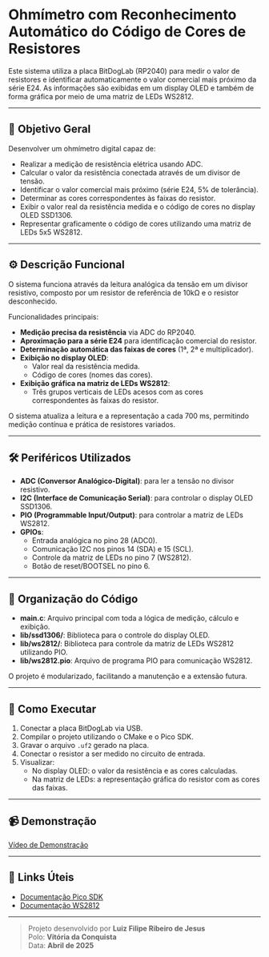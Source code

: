 # Ohmímetro com Reconhecimento Automático do Código de Cores de Resistores

Este sistema utiliza a placa BitDogLab (RP2040) para medir o valor de resistores e identificar automaticamente o valor comercial mais próximo da série E24. As informações são exibidas em um display OLED e também de forma gráfica por meio de uma matriz de LEDs WS2812.

---

## 🎯 Objetivo Geral

Desenvolver um ohmímetro digital capaz de:
- Realizar a medição de resistência elétrica usando ADC.
- Calcular o valor da resistência conectada através de um divisor de tensão.
- Identificar o valor comercial mais próximo (série E24, 5% de tolerância).
- Determinar as cores correspondentes às faixas do resistor.
- Exibir o valor real da resistência medida e o código de cores no display OLED SSD1306.
- Representar graficamente o código de cores utilizando uma matriz de LEDs 5x5 WS2812.

---

## ⚙️ Descrição Funcional

O sistema funciona através da leitura analógica da tensão em um divisor resistivo, composto por um resistor de referência de 10kΩ e o resistor desconhecido.

Funcionalidades principais:
- **Medição precisa da resistência** via ADC do RP2040.
- **Aproximação para a série E24** para identificação comercial do resistor.
- **Determinação automática das faixas de cores** (1ª, 2ª e multiplicador).
- **Exibição no display OLED**:
  - Valor real da resistência medida.
  - Código de cores (nomes das cores).
- **Exibição gráfica na matriz de LEDs WS2812**:
  - Três grupos verticais de LEDs acesos com as cores correspondentes às faixas do resistor.

O sistema atualiza a leitura e a representação a cada 700 ms, permitindo medição contínua e prática de resistores variados.

---

## 🛠️ Periféricos Utilizados

- **ADC (Conversor Analógico-Digital)**: para ler a tensão no divisor resistivo.
- **I2C (Interface de Comunicação Serial)**: para controlar o display OLED SSD1306.
- **PIO (Programmable Input/Output)**: para controlar a matriz de LEDs WS2812.
- **GPIOs**:
  - Entrada analógica no pino 28 (ADC0).
  - Comunicação I2C nos pinos 14 (SDA) e 15 (SCL).
  - Controle da matriz de LEDs no pino 7 (WS2812).
  - Botão de reset/BOOTSEL no pino 6.

---

## 🧩 Organização do Código

- **main.c**: Arquivo principal com toda a lógica de medição, cálculo e exibição.
- **lib/ssd1306/**: Biblioteca para o controle do display OLED.
- **lib/ws2812/**: Biblioteca para controle da matriz de LEDs WS2812 utilizando PIO.
- **lib/ws2812.pio**: Arquivo de programa PIO para comunicação WS2812.

O projeto é modularizado, facilitando a manutenção e a extensão futura.

---

## 🚀 Como Executar

1. Conectar a placa BitDogLab via USB.
2. Compilar o projeto utilizando o CMake e o Pico SDK.
3. Gravar o arquivo `.uf2` gerado na placa.
4. Conectar o resistor a ser medido no circuito de entrada.
5. Visualizar:
   - No display OLED: o valor da resistência e as cores calculadas.
   - Na matriz de LEDs: a representação gráfica do resistor com as cores das faixas.

---

## 📹 Demonstração

[Vídeo de Demonstração](https://drive.google.com/file/d/10dzwdQU0tOD7F-sywhAbXlK5gJWKHhZF/view?usp=sharing)

---

## 📂 Links Úteis

- [Documentação Pico SDK](https://datasheets.raspberrypi.com/pico/raspberry-pi-pico-c-sdk.pdf)
- [Documentação WS2812](https://cdn-shop.adafruit.com/datasheets/WS2812.pdf)

---

> Projeto desenvolvido por **Luiz Filipe Ribeiro de Jesus**  
> Polo: **Vitória da Conquista**  
> Data: **Abril de 2025**